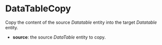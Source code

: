 # DataTableCopy

Copy the content of the source *Datatable* entity into the target
*Datatable* entity.

-   **source**: the source *DataTable* entity to copy.
